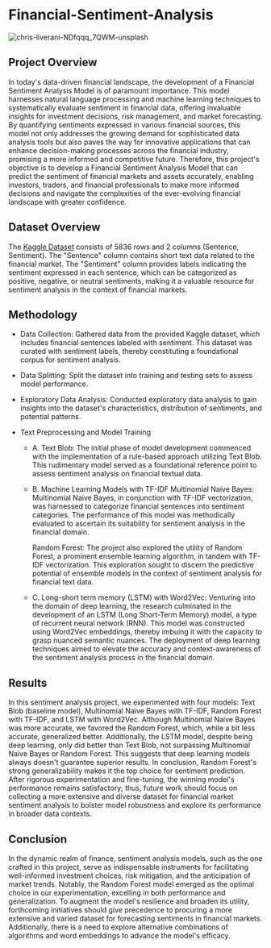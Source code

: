 # Financial-Sentiment-Analysis

![chris-liverani-NDfqqq_7QWM-unsplash](https://github.com/aswinram1997/Financial-Sentiment-Analysis/assets/102771069/cef474d3-bf3d-4e0f-accf-47b898fe1a60)

## Project Overview
In today's data-driven financial landscape, the development of a Financial Sentiment Analysis Model is of paramount importance. This model harnesses natural language processing and machine learning techniques to systematically evaluate sentiment in financial data, offering invaluable insights for investment decisions, risk management, and market forecasting. By quantifying sentiments expressed in various financial sources, this model not only addresses the growing demand for sophisticated data analysis tools but also paves the way for innovative applications that can enhance decision-making processes across the financial industry, promising a more informed and competitive future. Therefore, this project's objective is to develop a Financial Sentiment Analysis Model that can predict the sentiment of financial markets and assets accurately, enabling investors, traders, and financial professionals to make more informed decisions and navigate the complexities of the ever-evolving financial landscape with greater confidence.

## Dataset Overview
The [Kaggle Dataset](<https://www.kaggle.com/datasets/sbhatti/financial-sentiment-analysis>) consists of 5836 rows and 2 columns (Sentence, Sentiment). The "Sentence" column contains short text data related to the financial market. The "Sentiment" column provides labels indicating the sentiment expressed in each sentence, which can be categorized as positive, negative, or neutral sentiments, making it a valuable resource for sentiment analysis in the context of financial markets.

## Methodology
- Data Collection: Gathered data from the provided Kaggle dataset, which includes financial sentences labeled with sentiment. This dataset was curated with sentiment labels, thereby constituting a foundational corpus for sentiment analysis.

- Data Splitting: Split the dataset into training and testing sets to assess model performance.

- Exploratory Data Analysis: Conducted exploratory data analysis to gain insights into the dataset's characteristics, distribution of sentiments, and potential patterns.

- Text Preprocessing and Model Training
    - A. Text Blob: The initial phase of model development commenced with the implementation of a rule-based approach utilizing Text Blob. This rudimentary model served as a foundational reference point to assess sentiment analysis on financial textual data.
    
    - B. Machine Learning Models with TF-IDF
         Multinomial Naive Bayes: Multinomial Naive Bayes, in conjunction with TF-IDF vectorization, was harnessed to categorize financial sentences into sentiment categories. The performance of this model was methodically evaluated to ascertain its suitability for sentiment analysis in the financial domain.
         
         Random Forest: The project also explored the utility of Random Forest, a prominent ensemble learning algorithm, in tandem with TF-IDF vectorization. This exploration sought to discern the predictive potential of ensemble models in the context of sentiment analysis for financial text data.

    - C. Long-short term memory (LSTM) with Word2Vec: Venturing into the domain of deep learning, the research culminated in the development of an LSTM (Long Short-Term Memory) model, a type of recurrent neural network (RNN). This model was constructed using Word2Vec embeddings, thereby imbuing it with the capacity to grasp nuanced semantic nuances. The deployment of deep learning techniques aimed to elevate the accuracy and context-awareness of the sentiment analysis process in the financial domain.

## Results
In this sentiment analysis project, we experimented with four models: Text Blob (baseline model), Multinomial Naive Bayes with TF-IDF, Random Forest with TF-IDF, and LSTM with Word2Vec. Although Multinomial Naive Bayes was more accurate, we favored the Random Forest, which, while a bit less accurate, generalized better. Additionally, the LSTM model, despite being deep learning, only did better than Text Blob, not surpassing Multinomial Naive Bayes or Random Forest. This suggests that deep learning models always doesn't guarantee superior results. In conclusion, Random Forest's strong generalizability makes it the top choice for sentiment prediction. After rigorous experimentation and fine-tuning, the winning model's performance remains satisfactory; thus, future work should focus on collecting a more extensive and diverse dataset for financial market sentiment analysis to bolster model robustness and explore its performance in broader data contexts.

## Conclusion
In the dynamic realm of finance, sentiment analysis models, such as the one crafted in this project, serve as indispensable instruments for facilitating well-informed investment choices, risk mitigation, and the anticipation of market trends. Notably, the Random Forest model emerged as the optimal choice in our experimentation, excelling in both performance and generalization. To augment the model's resilience and broaden its utility, forthcoming initiatives should give precedence to procuring a more extensive and varied dataset for forecasting sentiments in financial markets. Additionally, there is a need to explore alternative combinations of algorithms and word embeddings to advance the model's efficacy.


